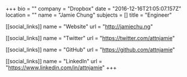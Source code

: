 +++
bio = ""
company = "Dropbox"
date = "2016-12-16T21:05:07.157Z"
location = ""
name = "Jamie Chung"
subjects = []
title = "Engineer"

[[social_links]]
  name = "Website"
  url = "http://jamiechu.ng"

[[social_links]]
  name = "Twitter"
  url = "https://twitter.com/attnjamie"

[[social_links]]
  name = "GitHub"
  url = "https://github.com/attnjamie"

[[social_links]]
  name = "LinkedIn"
  url = "https://www.linkedin.com/in/attnjamie"
+++
